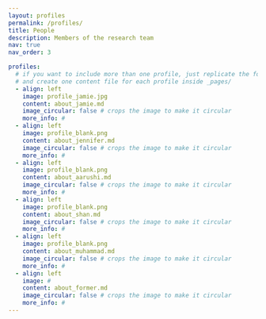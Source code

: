 ```yaml
---
layout: profiles
permalink: /profiles/
title: People
description: Members of the research team
nav: true
nav_order: 3

profiles:
  # if you want to include more than one profile, just replicate the following block
  # and create one content file for each profile inside _pages/
  - align: left
    image: profile_jamie.jpg
    content: about_jamie.md
    image_circular: false # crops the image to make it circular
    more_info: #
  - align: left
    image: profile_blank.png
    content: about_jennifer.md
    image_circular: false # crops the image to make it circular
    more_info: #
  - align: left
    image: profile_blank.png
    content: about_aarushi.md
    image_circular: false # crops the image to make it circular
    more_info: #
  - align: left
    image: profile_blank.png
    content: about_shan.md
    image_circular: false # crops the image to make it circular
    more_info: #
  - align: left
    image: profile_blank.png
    content: about_muhammad.md
    image_circular: false # crops the image to make it circular
    more_info: #
  - align: left
    image: #
    content: about_former.md
    image_circular: false # crops the image to make it circular
    more_info: #
---
```

